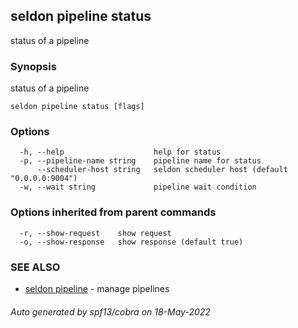 ## seldon pipeline status

status of a pipeline

### Synopsis

status of a pipeline

```
seldon pipeline status [flags]
```

### Options

```
  -h, --help                    help for status
  -p, --pipeline-name string    pipeline name for status
      --scheduler-host string   seldon scheduler host (default "0.0.0.0:9004")
  -w, --wait string             pipeline wait condition
```

### Options inherited from parent commands

```
  -r, --show-request    show request
  -o, --show-response   show response (default true)
```

### SEE ALSO

* [seldon pipeline](seldon_pipeline.md)	 - manage pipelines

###### Auto generated by spf13/cobra on 18-May-2022
